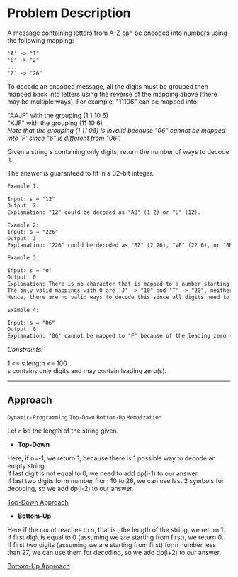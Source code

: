 # Problem Description

A message containing letters from A-Z can be encoded into numbers using the following mapping:

```txt
'A' -> "1"
'B' -> "2"
...
'Z' -> "26"
```

To decode an encoded message, all the digits must be grouped then mapped back into letters using the reverse of the mapping above (there may be multiple ways). For example, "11106" can be mapped into:

"AAJF" with the grouping (1 1 10 6) <br>
"KJF" with the grouping (11 10 6) <br>
*Note that the grouping (1 11 06) is invalid because "06" cannot be mapped into 'F' since "6" is different from "06".*

Given a string s containing only digits, return the number of ways to decode it.

The answer is guaranteed to fit in a 32-bit integer.

```txt
Example 1:

Input: s = "12"
Output: 2
Explanation: "12" could be decoded as "AB" (1 2) or "L" (12).
```

```txt
Example 2:
Input: s = "226"
Output: 3
Explanation: "226" could be decoded as "BZ" (2 26), "VF" (22 6), or "BBF" (2 2 6).
```

```txt
Example 3:

Input: s = "0"
Output: 0
Explanation: There is no character that is mapped to a number starting with 0.
The only valid mappings with 0 are 'J' -> "10" and 'T' -> "20", neither of which start with 0.
Hence, there are no valid ways to decode this since all digits need to be mapped.
```

```txt
Example 4:

Input: s = "06"
Output: 0
Explanation: "06" cannot be mapped to "F" because of the leading zero ("6" is different from "06").
```

*Constraints:*

1 <= s.length <= 100 <br>
s contains only digits and may contain leading zero(s). <br>

<hr>

## Approach

`Dynamic-Programming` `Top-Down` `Bottom-Up` `Memoization`

Let `n` be the length of the string given.

* **Top-Down**

Here, if n=-1, we return 1, because there is 1 possible way to decode an empty string. <br>
If last digit is not equal to 0, we need to add dp(i-1) to our answer. <br>
If last two digits form number from 10 to 26, we can use last 2 symbols for decoding, so we add dp(i-2) to our answer.

[Top-Down Approach](./sol_topdown.py)

* **Bottom-Up**

Here if the count reaches to n, that is , the length of the string, we return 1. <br>
If first digit is equal to 0 (assuming we are starting from first), we return 0. <br>
If first two digits (assuming we are starting from first) form number less than 27, we can use them for decoding, so we add dp(i+2) to our answer.

[Bottom-Up Approach](./sol_bottomup.py)
